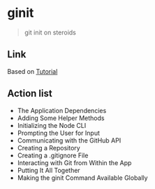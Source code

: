 # ginit
> git init on steroids

## Link
Based on [Tutorial](https://www.sitepoint.com/javascript-command-line-interface-cli-node-js/)

## Action list
* The Application Dependencies
* Adding Some Helper Methods
* Initializing the Node CLI
* Prompting the User for Input
* Communicating with the GitHub API
* Creating a Repository
* Creating a .gitignore File
* Interacting with Git from Within the App
* Putting It All Together
* Making the ginit Command Available Globally
